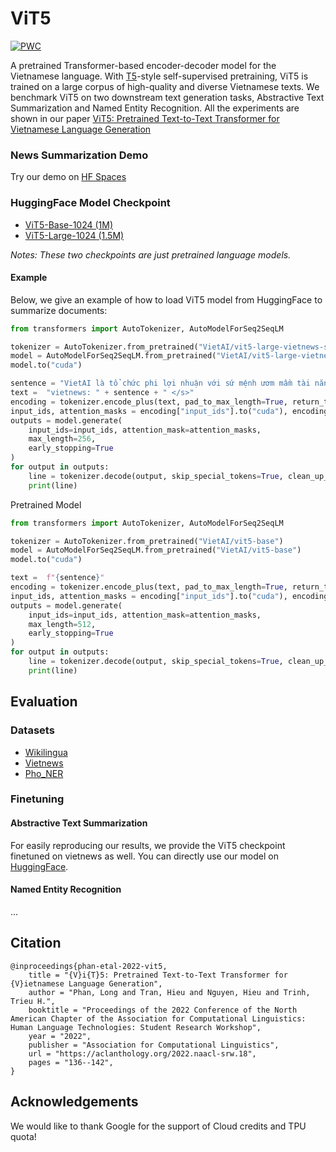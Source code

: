 # ViT5
[![PWC](https://img.shields.io/endpoint.svg?url=https://paperswithcode.com/badge/vit5-pretrained-text-to-text-transformer-for/abstractive-text-summarization-on-vietnews)](https://paperswithcode.com/sota/abstractive-text-summarization-on-vietnews?p=vit5-pretrained-text-to-text-transformer-for)


A pretrained Transformer-based encoder-decoder model for the Vietnamese language. With [T5](https://github.com/google-research/text-to-text-transfer-transformer)-style self-supervised pretraining, ViT5 is trained on a large corpus of high-quality and diverse Vietnamese texts. We benchmark ViT5 on two downstream text generation tasks, Abstractive Text Summarization and Named Entity Recognition. All the experiments are shown in our paper [ViT5: Pretrained Text-to-Text Transformer for Vietnamese Language Generation](https://arxiv.org/abs/2205.06457)

### News Summarization Demo
Try our demo on [HF Spaces](https://huggingface.co/spaces/VietAI/ViNewsSum)

### HuggingFace Model Checkpoint
- [ViT5-Base-1024 (1M)](https://huggingface.co/VietAI/vit5-base)
- [ViT5-Large-1024 (1.5M)](https://huggingface.co/VietAI/vit5-large)

_Notes: These two checkpoints are just pretrained language models._

#### Example
Below, we give an example of how to load ViT5 model from HuggingFace to summarize documents:

```python
from transformers import AutoTokenizer, AutoModelForSeq2SeqLM

tokenizer = AutoTokenizer.from_pretrained("VietAI/vit5-large-vietnews-summarization")  
model = AutoModelForSeq2SeqLM.from_pretrained("VietAI/vit5-large-vietnews-summarization")
model.to("cuda")

sentence = "VietAI là tổ chức phi lợi nhuận với sứ mệnh ươm mầm tài năng về trí tuệ nhân tạo và xây dựng một cộng đồng các chuyên gia trong lĩnh vực trí tuệ nhân tạo đẳng cấp quốc tế tại Việt Nam."
text =  "vietnews: " + sentence + " </s>"
encoding = tokenizer.encode_plus(text, pad_to_max_length=True, return_tensors="pt")
input_ids, attention_masks = encoding["input_ids"].to("cuda"), encoding["attention_mask"].to("cuda")
outputs = model.generate(
    input_ids=input_ids, attention_mask=attention_masks,
    max_length=256,
    early_stopping=True
)
for output in outputs:
    line = tokenizer.decode(output, skip_special_tokens=True, clean_up_tokenization_spaces=True)
    print(line)
```

Pretrained Model

```python
from transformers import AutoTokenizer, AutoModelForSeq2SeqLM

tokenizer = AutoTokenizer.from_pretrained("VietAI/vit5-base")  
model = AutoModelForSeq2SeqLM.from_pretrained("VietAI/vit5-base")
model.to("cuda")

text =  f"{sentence}"
encoding = tokenizer.encode_plus(text, pad_to_max_length=True, return_tensors="pt")
input_ids, attention_masks = encoding["input_ids"].to("cuda"), encoding["attention_mask"].to("cuda")
outputs = model.generate(
    input_ids=input_ids, attention_mask=attention_masks,
    max_length=512,
    early_stopping=True
)
for output in outputs:
    line = tokenizer.decode(output, skip_special_tokens=True, clean_up_tokenization_spaces=True)
    print(line)
```

## Evaluation
### Datasets
- [Wikilingua](https://github.com/esdurmus/Wikilingua)
- [Vietnews](https://github.com/ThanhChinhBK/vietnews)
- [Pho_NER](https://github.com/VinAIResearch/PhoNER_COVID19)


### Finetuning
#### Abstractive Text Summarization
For easily reproducing our results, we provide the ViT5 checkpoint finetuned on vietnews as well. You can directly use our model on [HuggingFace](https://huggingface.co/VietAI/vit5-large-vietnews-summarization).

#### Named Entity Recognition
...

## Citation
```
@inproceedings{phan-etal-2022-vit5,
    title = "{V}i{T}5: Pretrained Text-to-Text Transformer for {V}ietnamese Language Generation",
    author = "Phan, Long and Tran, Hieu and Nguyen, Hieu and Trinh, Trieu H.",
    booktitle = "Proceedings of the 2022 Conference of the North American Chapter of the Association for Computational Linguistics: Human Language Technologies: Student Research Workshop",
    year = "2022",
    publisher = "Association for Computational Linguistics",
    url = "https://aclanthology.org/2022.naacl-srw.18",
    pages = "136--142",
}
```

<!-- ACKNOWLEDGEMENTS -->
## Acknowledgements
We would like to thank Google for the support of Cloud credits and TPU quota!
